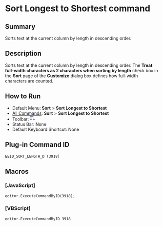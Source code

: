 # Sort Longest to Shortest command

## Summary

Sorts text at the current column by length in descending order.

## Description

Sorts text at the current column by length in descending order. The **Treat full-width characters as 2 characters when sorting by length** check box in the **Sort** page
of the **Customize** dialog box defines how full-width characters are counted.

## How to Run

- Default Menu: **Sort** \> **Sort Longest to Shortest**
- [All Commands](../tools/all_commands): **Sort** \> **Sort Longest to Shortest**
- Toolbar: ![](../../images/sort_length_d.png)
- Status Bar: None
- Default Keyboard Shortcut: None

## Plug-in Command ID

```
EEID_SORT_LENGTH_D (3918)
```

## Macros

### \[JavaScript\]

```
editor.ExecuteCommandByID(3918);
```

### \[VBScript\]

```
editor.ExecuteCommandByID 3918
```
